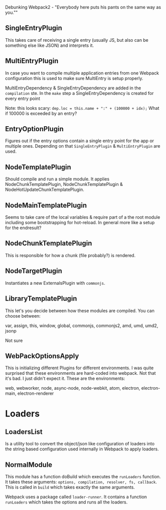 Debunking Webpack2 - "Everybody here puts his pants on the same way as you.""


SingleEntryPlugin
---------

This takes care of receiving a single entry (usually JS, but also can be something else like JSON) and interprets it.

MultiEntryPlugin
---------

In case you want to compile multiple application entries from one Webpack configuration this is used to make sure MultiEntry is setup properly.

MultiEntryDependency & SingleEntryDependency are added in the `compilation` ste. In the `make` step a SingleEntryDependency is created for every entry point

Note: this looks scary: `dep.loc = this.name + ":" + (100000 + idx);`
What if 100000 is exceeded by an entry?

EntryOptionPlugin
---------

Figures out if the entry options contain a single entry point for the app or multiple ones. Depending on that `SingleEntryPlugin` & `MultiEntryPlugin` are used.




NodeTemplatePlugin
---------

Should compile and run a simple module.
It applies NodeChunkTemplatePlugin, NodeChunkTemplatePlugin & NodeHotUpdateChunkTemplatePlugin.

NodeMainTemplatePlugin
---------

Seems to take care of the local variables & require part of a the root module including some bootstrapping for hot-reload. In general more like a setup for the endresult?

NodeChunkTemplatePlugin
---------

This is responsible for how a chunk (file probably?) is rendered.




NodeTargetPlugin
---------

Instantiates a new ExternalsPlugin with `commonjs`.


LibraryTemplatePlugin
---------

This let's you decide between how these modules are compiled. You can choose between:

var, assign, this, window, global, commonjs, commonjs2, amd, umd, umd2, jsonp

Not sure



WebPackOptionsApply
---------

This is initializing different Plugins for different environments. I was quite surprised that these environments are hard-coded into webpack. Not that it's bad. I just didn't expect it. These are the environments:

web, webworker, node, async-node, node-webkit, atom, electron, electron-main, electron-renderer





# Loaders

LoadersList
---------

Is a utility tool to convert the object/json like configuration of loaders into the string based configuration used internally in Webpack to apply loaders.

NormalModule
---------

This module has a function doBuild which executes the `runLoaders` function. It takes these arguments: `options, compilation, resolver, fs, callback`. This is called in `build` which takes exactly the same arguments.




Webpack uses a package called `loader-runner`. It contains a function `runLoaders` which takes the options and runs all the loaders.
